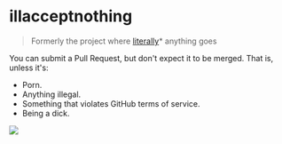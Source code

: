 # illacceptnothing

> Formerly the project where [literally](http://www.buzzfeed.com/jessicamisener/the-wrong-definition-of-literally-is-literally-going-in-the#.chA7QxZ9n)* anything goes

You can submit a Pull Request, but don't expect it to be merged.  That is, unless it's:

 * Porn. 
 * Anything illegal. 
 * Something that violates GitHub terms of service. 
 * Being a dick.

![](http://cdn.meme.am/instances/500x/34265984.jpg)
